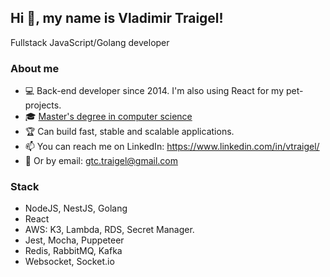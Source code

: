 ## Hi 👋, my name is Vladimir Traigel!
Fullstack JavaScript/Golang developer

### About me

- 💻 Back-end developer since 2014. I'm also using React for my pet-projects.
- 🎓 [Master's degree in computer science](https://www.credly.com/badges/0aa8fd41-25aa-410f-ba36-db23b7e73e30)
- :trophy: Can build fast, stable and scalable applications.
- 📫 You can reach me on LinkedIn: https://www.linkedin.com/in/vtraigel/
- 💌 Or by email: gtc.traigel@gmail.com

### Stack

- NodeJS, NestJS, Golang
- React
- AWS: K3, Lambda, RDS, Secret Manager.
- Jest, Mocha, Puppeteer
- Redis, RabbitMQ, Kafka
- Websocket, Socket.io
